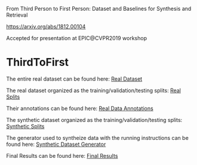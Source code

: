 From Third Person to First Person: Dataset and Baselines for Synthesis and Retrieval

https://arxiv.org/abs/1812.00104

Accepted for presentation at EPIC@CVPR2019 workshop


# ThirdToFirst
The entire real dataset can be found here: [Real Dataset](https://knightsucfedu39751-my.sharepoint.com/:u:/g/personal/m_elfeki11_knights_ucf_edu/EQ15c-vG1qFGuEDywd48VNsB8BIQSrUraV7FMvfvIMPl1A?e=2B7sxX)

The real dataset organized as the training/validation/testing splits: [Real Splits](https://knightsucfedu39751-my.sharepoint.com/:u:/g/personal/m_elfeki11_knights_ucf_edu/EbyGNDNm1I5HrPV5_NKWv1MBKmmtS5FuVXzLieQE3ZNySQ?e=rwFqoP)


Their annotations can be found here: [Real Data Annotations](https://knightsucfedu39751-my.sharepoint.com/:u:/g/personal/m_elfeki11_knights_ucf_edu/EfyTerFHVmdOup73r6Fhfi4B55pfTOGQCkGktVd8EC0NaQ?e=gAn6WM)








The synthetic dataset organized as the training/validation/testing splits: [Synthetic Splits](https://knightsucfedu39751-my.sharepoint.com/:u:/g/personal/m_elfeki11_knights_ucf_edu/EazNo4zE-c5CsZizK7C61SgB9MDJTnhS5LIlheBDy3Hg-g?e=g5de89)


The generator used to syntheize data with the running instructions can be found here: [Synthetic Dataset Generator](https://knightsucfedu39751-my.sharepoint.com/:u:/g/personal/m_elfeki11_knights_ucf_edu/EZzWNNEzfwROr13OFZOMwT4BMsCivGGmKg-dY0Lo6-9oQQ?e=eGyuW5)



Final Results can be found here: [Final Results](https://knightsucfedu39751-my.sharepoint.com/:f:/g/personal/m_elfeki11_knights_ucf_edu/ElvMe59itOVKs3Z-v20O4pwBb64xyjME5k4YGAKpCGZTOQ?e=X2xMEL)

